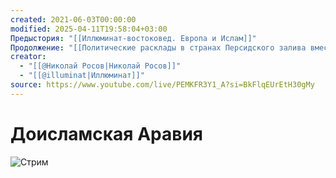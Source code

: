 ```yaml
---
created: 2021-06-03T00:00:00
modified: 2025-04-11T19:58:04+03:00
Предыстория: "[[Иллюминат-востоковед. Европа и Ислам]]"
Продолжение: "[[Политические расклады в странах Персидского залива вместе с Иллюминатом-востоковедом]]"
creator:
  - "[[@Николай Росов|Николай Росов]]"
  - "[[@illuminat|Иллюминат]]"
source: https://www.youtube.com/live/PEMKFR3Y1_A?si=BkFlqEUrEtH30gMy
---
```


# Доисламская Аравия

![Стрим](https://www.youtube.com/live/PEMKFR3Y1_A?si=ZErH5ZtiF7sameJC)